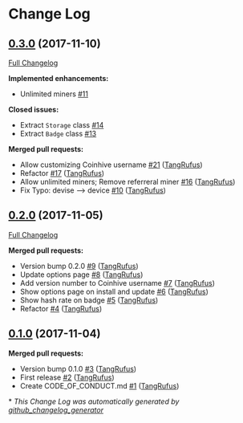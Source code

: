 # Change Log

## [0.3.0](https://github.com/TypistTech/pickaxe-coinhive-miner-chrome/tree/0.3.0) (2017-11-10)
[Full Changelog](https://github.com/TypistTech/pickaxe-coinhive-miner-chrome/compare/0.2.0...0.3.0)

**Implemented enhancements:**

- Unlimited miners [\#11](https://github.com/TypistTech/pickaxe-coinhive-miner-chrome/issues/11)

**Closed issues:**

- Extract `Storage` class [\#14](https://github.com/TypistTech/pickaxe-coinhive-miner-chrome/issues/14)
- Extract `Badge` class [\#13](https://github.com/TypistTech/pickaxe-coinhive-miner-chrome/issues/13)

**Merged pull requests:**

- Allow customizing Coinhive username [\#21](https://github.com/TypistTech/pickaxe-coinhive-miner-chrome/pull/21) ([TangRufus](https://github.com/TangRufus))
- Refactor [\#17](https://github.com/TypistTech/pickaxe-coinhive-miner-chrome/pull/17) ([TangRufus](https://github.com/TangRufus))
- Allow unlimited miners; Remove referreral miner [\#16](https://github.com/TypistTech/pickaxe-coinhive-miner-chrome/pull/16) ([TangRufus](https://github.com/TangRufus))
- Fix Typo: devise --\> device [\#10](https://github.com/TypistTech/pickaxe-coinhive-miner-chrome/pull/10) ([TangRufus](https://github.com/TangRufus))

## [0.2.0](https://github.com/TypistTech/pickaxe-coinhive-miner-chrome/tree/0.2.0) (2017-11-05)
[Full Changelog](https://github.com/TypistTech/pickaxe-coinhive-miner-chrome/compare/0.1.0...0.2.0)

**Merged pull requests:**

- Version bump 0.2.0 [\#9](https://github.com/TypistTech/pickaxe-coinhive-miner-chrome/pull/9) ([TangRufus](https://github.com/TangRufus))
- Update options page [\#8](https://github.com/TypistTech/pickaxe-coinhive-miner-chrome/pull/8) ([TangRufus](https://github.com/TangRufus))
- Add version number to Coinhive username [\#7](https://github.com/TypistTech/pickaxe-coinhive-miner-chrome/pull/7) ([TangRufus](https://github.com/TangRufus))
- Show options page on install and update [\#6](https://github.com/TypistTech/pickaxe-coinhive-miner-chrome/pull/6) ([TangRufus](https://github.com/TangRufus))
- Show hash rate on badge [\#5](https://github.com/TypistTech/pickaxe-coinhive-miner-chrome/pull/5) ([TangRufus](https://github.com/TangRufus))
- Refactor [\#4](https://github.com/TypistTech/pickaxe-coinhive-miner-chrome/pull/4) ([TangRufus](https://github.com/TangRufus))

## [0.1.0](https://github.com/TypistTech/pickaxe-coinhive-miner-chrome/tree/0.1.0) (2017-11-04)
**Merged pull requests:**

- Version bump 0.1.0 [\#3](https://github.com/TypistTech/pickaxe-coinhive-miner-chrome/pull/3) ([TangRufus](https://github.com/TangRufus))
- First release [\#2](https://github.com/TypistTech/pickaxe-coinhive-miner-chrome/pull/2) ([TangRufus](https://github.com/TangRufus))
- Create CODE\_OF\_CONDUCT.md [\#1](https://github.com/TypistTech/pickaxe-coinhive-miner-chrome/pull/1) ([TangRufus](https://github.com/TangRufus))



\* *This Change Log was automatically generated by [github_changelog_generator](https://github.com/skywinder/Github-Changelog-Generator)*